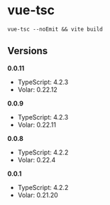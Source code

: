 # vue-tsc

`vue-tsc --noEmit && vite build`

## Versions

**0.0.11**
- TypeScript: 4.2.3
- Volar: 0.22.12

**0.0.9**
- TypeScript: 4.2.3
- Volar: 0.22.11

**0.0.8**
- TypeScript: 4.2.2
- Volar: 0.22.4

**0.0.1**
- TypeScript: 4.2.2
- Volar: 0.21.20
